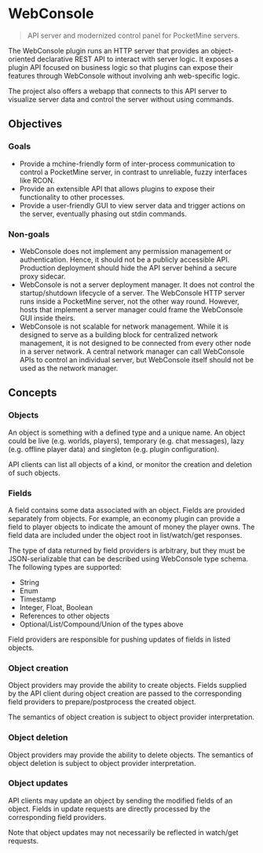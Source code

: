 # WebConsole

> API server and modernized control panel for PocketMine servers.

The WebConsole plugin runs an HTTP server
that provides an object-oriented declarative REST API
to interact with server logic.
It exposes a plugin API focused on business logic
so that plugins can expose their features through WebConsole
without involving anh web-specific logic.

The project also offers a webapp that connects to this API server
to visualize server data and control the server without using commands.

## Objectives

### Goals

- Provide a mchine-friendly form of inter-process communication to control a PocketMine server,
  in contrast to unreliable, fuzzy interfaces like RCON.
- Provide an extensible API that allows plugins to
  expose their functionality to other processes.
- Provide a user-friendly GUI to view server data and trigger actions on the server,
  eventually phasing out stdin commands.

### Non-goals

- WebConsole does not implement any permission management or authentication.
  Hence, it should not be a publicly accessible API.
  Production deployment should hide the API server behind a secure proxy sidecar.
- WebConsole is not a server deployment manager.
  It does not control the startup/shutdown lifecycle of a server.
  The WebConsole HTTP server runs inside a PocketMine server, not the other way round.
  However, hosts that implement a server manager could frame the WebConsole GUI inside theirs.
- WebConsole is not scalable for network management.
  While it is designed to serve as a building block for centralized network management,
  it is not designed to be connected from every other node in a server network.
  A central network manager can call WebConsole APIs to control an individual server,
  but WebConsole itself should not be used as the network manager.

## Concepts

### Objects

An object is something with a defined type and a unique name.
An object could be live (e.g. worlds, players), temporary (e.g. chat messages),
lazy (e.g. offline player data) and singleton (e.g. plugin configuration).

API clients can list all objects of a kind,
or monitor the creation and deletion of such objects.

### Fields

A field contains some data associated with an object.
Fields are provided separately from objects.
For example, an economy plugin can provide a field to player objects
to indicate the amount of money the player owns.
The field data are included under the object root in list/watch/get responses.

The type of data returned by field providers is arbitrary,
but they must be JSON-serializable that can be described using WebConsole type schema.
The following types are supported:

- String
- Enum
- Timestamp
- Integer, Float, Boolean
- References to other objects
- Optional/List/Compound/Union of the types above

Field providers are responsible for pushing updates of fields in listed objects.

### Object creation

Object providers may provide the ability to create objects.
Fields supplied by the API client during object creation
are passed to the corresponding field providers to
prepare/postprocess the created object.

The semantics of object creation is subject to object provider interpretation.

### Object deletion

Object providers may provide the ability to delete objects.
The semantics of object deletion is subject to object provider interpretation.

### Object updates

API clients may update an object by sending the modified fields of an object.
Fields in update requests are directly processed by the corresponding field providers.

Note that object updates may not necessarily be reflected in watch/get requests.
